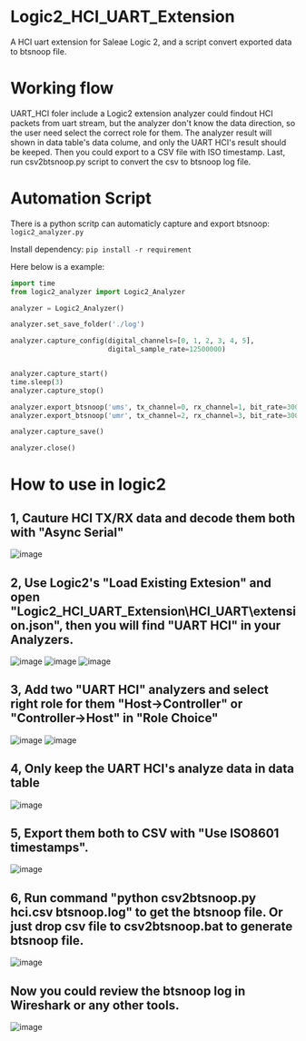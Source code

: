 # Logic2_HCI_UART_Extension
A HCI uart extension for Saleae Logic 2, and a script convert exported data to btsnoop file.

# Working flow
UART_HCI foler include a Logic2 extension analyzer could findout HCI packets from uart stream, but the analyzer don't know the data direction, so the user need select the correct role for them. The analyzer result will shown in data table's data colume, and only the UART HCI's result should be keeped. Then you could export to a CSV file with ISO timestamp. Last, run csv2btsnoop.py script to convert the csv to btsnoop log file.

# Automation Script
There is a python scritp can automaticly capture and export btsnoop: `logic2_analyzer.py`

Install dependency: `pip install -r requirement`

Here below is a example:

```python
import time
from logic2_analyzer import Logic2_Analyzer

analyzer = Logic2_Analyzer()

analyzer.set_save_folder('./log')

analyzer.capture_config(digital_channels=[0, 1, 2, 3, 4, 5], 
                        digital_sample_rate=12500000)


analyzer.capture_start()
time.sleep(3)
analyzer.capture_stop()

analyzer.export_btsnoop('ums', tx_channel=0, rx_channel=1, bit_rate=3000000)
analyzer.export_btsnoop('umr', tx_channel=2, rx_channel=3, bit_rate=3000000)

analyzer.capture_save()

analyzer.close()
```

# How to use in logic2
## 1, Cauture HCI TX/RX data and decode them both with "Async Serial"
![image](doc/analyzer_serial.png)

## 2, Use Logic2's "Load Existing Extesion" and open "Logic2_HCI_UART_Extension\HCI_UART\extension.json", then you will find "UART HCI" in your Analyzers.
![image](doc/add_existing_extension.png)
![image](doc/select_local_extension_json.png)
![image](doc/added_extension.png)

## 3, Add two "UART HCI" analyzers and select right role for them "Host->Controller" or "Controller->Host" in "Role Choice"
![image](doc/add_UART_HCI_analyzer.png)
![image](doc/analyzer_config.png)

## 4, Only keep the UART HCI's analyze data in data table
![image](doc/ExportTable.png)

## 5, Export them both to CSV with "Use ISO8601 timestamps".
![image](doc/export.png)

## 6, Run command "python csv2btsnoop.py hci.csv btsnoop.log" to get the btsnoop file. Or just drop csv file to csv2btsnoop.bat to generate btsnoop file.
![image](doc/csv2btsnoop.png)

## Now you could review the btsnoop log in Wireshark or any other tools.
![image](doc/Wireshark.png)
